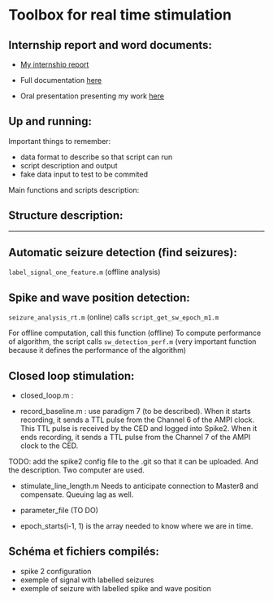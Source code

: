 # Toolbox for real time stimulation

## Internship report and word documents:

- [My internship report](https://docs.google.com/document/d/19hcyojKGd4uzZ_uIo5cIF0tA5ga-aji2IAOFyNr467k/edit?usp=sharing)

- Full documentation [here](https://docs.google.com/document/d/1KSDnj4kaBZcaxWJyh2HyH4MV9eeVU_yVuVEYQM3cIAU/edit?usp=sharing)

- Oral presentation presenting my work [here](https://docs.google.com/presentation/d/1XjblCYBWI6oWqX6hjk8_wT908769XpEk8OyCmXUPEms/edit?usp=sharing)


## Up and running:

Important things to remember:
- data format to describe so that script can run
- script description and output
- fake data input to test to be commited

Main functions and scripts description:

## Structure description:


----

## Automatic seizure detection (find seizures):
`label_signal_one_feature.m` (offline analysis)

## Spike and wave position detection:
`seizure_analysis_rt.m` (online) calls `script_get_sw_epoch_m1.m`

For offline computation, call this function (offline)
To compute performance of algorithm, the script calls `sw_detection_perf.m` (very important function because it defines the performance of the algorithm)

## Closed loop stimulation:
- closed_loop.m : 

- record_baseline.m : use paradigm 7 (to be described). When it starts recording, it sends a TTL pulse from the Channel 6 of the AMPI clock. This TTL pulse is received by the CED and logged into Spike2. When it ends recording, it sends a TTL pulse from the Channel 7 of the AMPI clock to the CED.

TODO: add the spike2 config file to the .git so that it can be uploaded. And the description. Two computer are used.

- stimulate_line_length.m
Needs to anticipate connection to Master8 and compensate.
Queuing lag as well.

- parameter_file (TO DO)

- epoch_starts(i-1, 1) is the array needed to know where we are in time.

## Schéma et fichiers compilés:
- spike 2 configuration
- exemple of signal with labelled seizures
- exemple of seizure with labelled spike and wave position

